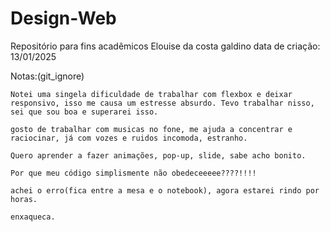 # Design-Web
Repositório para fins acadêmicos
Elouise da costa galdino
data de criação: 13/01/2025


Notas:(git_ignore)

    Notei uma singela dificuldade de trabalhar com flexbox e deixar responsivo, isso me causa um estresse absurdo. Tevo trabalhar nisso, sei que sou boa e superarei isso.

    gosto de trabalhar com musicas no fone, me ajuda a concentrar e raciocinar, já com vozes e ruidos incomoda, estranho.

    Quero aprender a fazer animações, pop-up, slide, sabe acho bonito.

    Por que meu código simplismente não obedeceeeee????!!!!

    achei o erro(fica entre a mesa e o notebook), agora estarei rindo por horas.

    enxaqueca.

